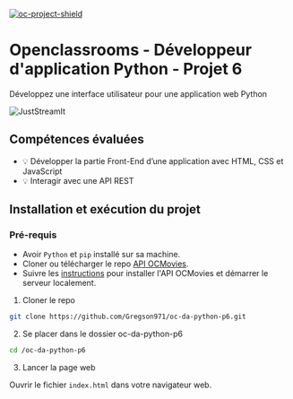 [![oc-project-shield][oc-project-shield]][oc-project-url]

[oc-project-shield]: https://img.shields.io/badge/OPENCLASSROOMS-PROJECT-blueviolet?style=for-the-badge
[oc-project-url]: https://openclassrooms.com/fr/paths/518-developpeur-dapplication-python

# Openclassrooms - Développeur d'application Python - Projet 6

Développez une interface utilisateur pour une application web Python

![JustStreamIt](https://user.oc-static.com/upload/2020/09/18/16004298163529_P5.png)

## Compétences évaluées

- :bulb: Développer la partie Front-End d’une application avec HTML, CSS et JavaScript
- :bulb: Interagir avec une API REST

## Installation et exécution du projet

### Pré-requis

- Avoir `Python` et `pip` installé sur sa machine.
- Cloner ou télécharger le repo [API OCMovies](https://github.com/OpenClassrooms-Student-Center/OCMovies-API-EN-FR).
- Suivre les [instructions](https://github.com/OpenClassrooms-Student-Center/OCMovies-API-EN-FR) pour installer l'API OCMovies et démarrer le serveur localement.

1. Cloner le repo

```sh
git clone https://github.com/Gregson971/oc-da-python-p6.git
```

2. Se placer dans le dossier oc-da-python-p6

```sh
cd /oc-da-python-p6
```

3. Lancer la page web

Ouvrir le fichier `index.html` dans votre navigateur web.
